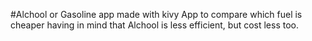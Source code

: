 #Alchool or Gasoline app made with kivy
App to compare which fuel is cheaper having in mind that Alchool is less efficient, but cost less too.